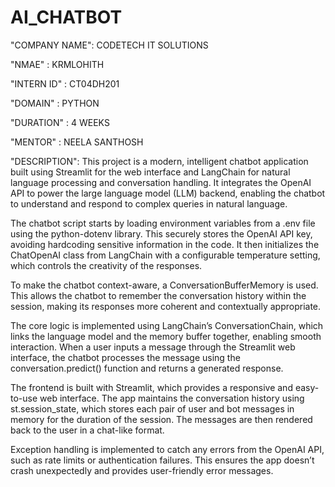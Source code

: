 # AI_CHATBOT

"COMPANY NAME": CODETECH IT SOLUTIONS

"NMAE" : KRMLOHITH

"INTERN ID" : CT04DH201

"DOMAIN" : PYTHON

"DURATION" : 4 WEEKS

"MENTOR" : NEELA SANTHOSH

"DESCRIPTION":
This project is a modern, intelligent chatbot application built using Streamlit for the web interface and LangChain for natural language processing and conversation handling. It integrates the OpenAI API to power the large language model (LLM) backend, enabling the chatbot to understand and respond to complex queries in natural language.

The chatbot script starts by loading environment variables from a .env file using the python-dotenv library. This securely stores the OpenAI API key, avoiding hardcoding sensitive information in the code. It then initializes the ChatOpenAI class from LangChain with a configurable temperature setting, which controls the creativity of the responses.

To make the chatbot context-aware, a ConversationBufferMemory is used. This allows the chatbot to remember the conversation history within the session, making its responses more coherent and contextually appropriate.

The core logic is implemented using LangChain’s ConversationChain, which links the language model and the memory buffer together, enabling smooth interaction. When a user inputs a message through the Streamlit web interface, the chatbot processes the message using the conversation.predict() function and returns a generated response.

The frontend is built with Streamlit, which provides a responsive and easy-to-use web interface. The app maintains the conversation history using st.session_state, which stores each pair of user and bot messages in memory for the duration of the session. The messages are then rendered back to the user in a chat-like format.

Exception handling is implemented to catch any errors from the OpenAI API, such as rate limits or authentication failures. This ensures the app doesn’t crash unexpectedly and provides user-friendly error messages.

